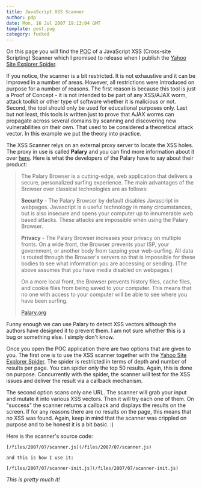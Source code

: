 ```yaml
---
title: JavaScript XSS Scanner
author: pdp
date: Mon, 16 Jul 2007 19:13:04 GMT
template: post.pug
category: fucked
---
```


On this page you will find the [POC](/files/2007/07/scanner.htm) of a JavaScript XSS (Cross-site Scripting) Scanner which I promised to release when I publish the [Yahoo Site Explorer Spider](/blog/yahoo-site-explorer-spider).

If you notice, the scanner is a bit restricted. It is not exhaustive and it can be improved in a number of areas. However, all restrictions were introduced on purpose for a number of reasons. The first reason is because this tool is just a Proof of Concept - it is not intended to be part of any XSS/AJAX worm, attack toolkit or other type of software whether it is malicious or not. Second, the tool should only be used for educational purposes only. Last but not least, this tools is written just to prove that AJAX worms can propagate across several domains by scanning and discovering new vulnerabilities on their own. That used to be considered a theoretical attack vector. In this example we put the theory into practice.

The XSS Scanner relys on an external proxy server to locate the XSS holes. The proxy in use is called **Palary** and you can find more information about it over [here](http://palary.org/). Here is what the developers of the Palary have to say about their product:

> The Palary Browser is a cutting-edge, web application that delivers a secure, personalized surfing experience. The main advantages of the Browser over classical technologies are as follows:
> 
> **Security** - The Palary Browser by default disables Javascript in webpages. Javascript is a useful technology in many circumstances, but is also insecure and opens your computer up to innumerable web based attacks. These attacks are impossible when using the Palary Browser.
> 
> **Privacy** - The Palary Browser increases your privacy on multiple fronts. On a wide front, the Browser prevents your ISP, your government, or another body from tapping your web-surfing. All data is routed through the Browser's servers so that is impossible for these bodies to see what information you are accessing or sending. (The above assumes that you have media disabled on webpages.)
> 
> On a more local front, the Browser prevents history files, cache files, and cookie files from being saved to your computer. This means that no one with access to your computer will be able to see where you have been surfing.
> 
> [Palary.org](http://palary.org/)

Funny enough we can use Palary to detect XSS vectors although the authors have designed it to prevent them. I am not sure whether this is a bug or something else. I simply don't know.

Once you open the POC application there are two options that are given to you. The first one is to use the XSS scanner together with the [Yahoo Site Explorer Spider](/blog/yahoo-site-explorer-spider). The spider is restricted in terms of depth and number of results per page. You can spider only the top 50 results. Again, this is done on purpose. Concurrently with the spider, the scanner will test for the XSS issues and deliver the result via a callback mechanism.

The second option scans only one URL. The scanner will grab your input and mutate it into various XSS vectors. Then it will try each one of them. On "success" the scanner returns a callback and displays the results on the screen. If for any reasons there are no results on the page, this means that no XSS was found. Again, keep in mind that the scanner was crippled on purpose and to be honest it is a bit basic. :)

Here is the scanner's source code:

    [/files/2007/07/scanner.js](/files/2007/07/scanner.js)

    and this is how I use it:

    [/files/2007/07/scanner-init.js](/files/2007/07/scanner-init.js)

_This is pretty much it!_
